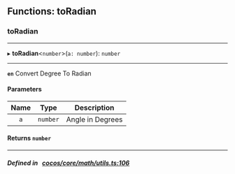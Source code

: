 ## Functions: toRadian

### toRadian


___
▸ **toRadian**<`number`\>(`a: number`): `number`
___


**`en`** Convert Degree To Radian<br/>



#### Parameters

| Name | Type | Description |
| :------: | :------: | :------: |
| `a` | `number` | Angle in Degrees  |

#### Returns `number` 
___


##### Defined in &nbsp;   [cocos/core/math/utils.ts:106](https://github.com/cocos-creator/engine/blob/c7bf6b8a9/cocos/core/math/utils.ts#L106)&nbsp;
